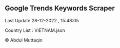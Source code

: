 

## Google Trends Keywords Scraper 
 
Last Update 28-12-2022 , 15:48:05

Country List :
VIETNAM.json



© Abdul Muttaqin 
